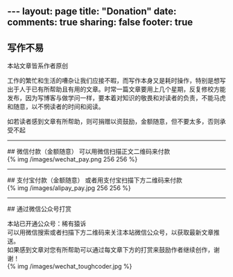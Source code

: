 <a href="" target="_blank"></a>---
layout: page
title: "Donation"
date:
comments: true
sharing: false
footer: true
---
## 写作不易
本站文章皆系作者原创<br/>

工作的繁忙和生活的嘈杂让我们应接不暇，而写作本身又是耗时操作，特别是想写出于人于已有所帮助且有用的文章。时常一篇文章要用上几个星期，反复修校方能发布，因为写博客与做学问一样，要本着对知识的敬畏和对读者的负责，不能马虎和随意，以不惘读者的时间和阅读。<br/>

如若读者感到文章有所帮助，则可捐赠以资鼓励，金额随意，但不要太多，否则承受不起
<hr />
## 微信付款（金额随意）
可以用微信扫描正文二维码来付款<br/>
{% img /images/wechat_pay.png 256 256 %}
<hr />
## 支付宝付款（金额随意）
或者用支付宝扫描下方二维码来付款<br/>
{% img /images/alipay_pay.jpg 256 256 %}

<hr />
## 通过微信公众号打赏

本站已开通公众号：稀有猿诉<br/>
可以用微信搜索或者扫描下方二维码来关注本站微信公众号，以获取最新文章推送。<br/>
如果感到文章对您有所帮助可以通过每文章下方的打赏来鼓励作者继续创作，谢谢！<br/>
{% img /images/wechat_toughcoder.jpg %}

